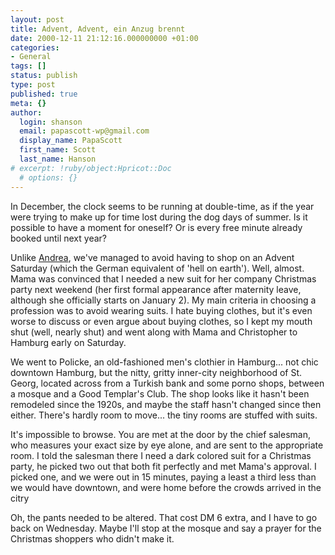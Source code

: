 ```yaml
---
layout: post
title: Advent, Advent, ein Anzug brennt
date: 2000-12-11 21:12:16.000000000 +01:00
categories:
- General
tags: []
status: publish
type: post
published: true
meta: {}
author:
  login: shanson
  email: papascott-wp@gmail.com
  display_name: PapaScott
  first_name: Scott
  last_name: Hanson
# excerpt: !ruby/object:Hpricot::Doc
  # options: {}
---
```

<p>In December, the clock seems to be running at double-time, as if the year were trying to make up for time lost during the dog days of summer. Is it possible to have a moment for oneself? Or is every free minute already booked until next year?</p>
<p>Unlike <a href="http://andrea.editthispage.com/2000/12/11">Andrea</a>, we've managed to avoid having to shop on an Advent Saturday (which the German equivalent of 'hell on earth'). Well, almost. Mama was convinced that I needed a new suit for her company Christmas party next weekend (her first formal appearance after maternity leave, although she officially starts on January 2). My main criteria in choosing a profession was to avoid wearing suits. I hate buying clothes, but it's even worse to discuss or even argue about buying clothes, so I kept my mouth shut (well, nearly shut) and went along with Mama and Christopher to Hamburg early on Saturday.</p>
<p>We went to Policke, an old-fashioned men's clothier in Hamburg... not chic downtown Hamburg, but the nitty, gritty inner-city neighborhood of St. Georg, located across from a Turkish bank and some porno shops, between a mosque and a Good Templar's Club. The shop looks like it hasn't been remodeled since the 1920s, and maybe the staff hasn't changed since then either. There's hardly room to move... the tiny rooms are stuffed with suits. </p>
<p>It's impossible to browse. You are met at the door by the chief salesman, who measures your exact size by eye alone, and are sent to the appropriate room. I told the salesman there I need a dark colored suit for a Christmas party, he picked two out that both fit perfectly and met Mama's approval. I picked one, and we were out in 15 minutes, paying a least a third less than we would have downtown, and were home before the crowds arrived in the citry</p>
<p>Oh, the pants needed to be altered. That cost DM 6 extra, and I have to go back on Wednesday. Maybe I'll stop at the mosque and say a prayer for the Christmas shoppers who didn't make it.</p>
